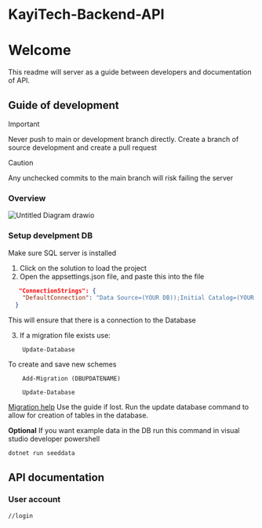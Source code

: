 # KayiTech-Backend-API
# Welcome
This readme will server as a guide between developers and documentation of API.
## Guide of development
> [!IMPORTANT]  
> Never push to main or development branch directly. Create a branch of source development and create a pull request 



> [!CAUTION]
> Any unchecked commits to the main branch will risk failing the server


### Overview
![Untitled Diagram drawio](https://github.com/user-attachments/assets/4c9a1f95-ae40-4589-9618-4b464609c4ec)
### Setup develpment DB
Make sure SQL server is installed

1. Click on the solution to load the project
2. Open the appsettings.json file, and paste this into the file
```json
   "ConnectionStrings": {
    "DefaultConnection": "Data Source=(YOUR DB));Initial Catalog=(YOUR TABLE);Integrated Security=True;Pooling=False;Encrypt=False;Trust Server Certificate=False"
  }
```
This will ensure that there is a connection to the Database


3. If a migration file exists use:
```
    Update-Database
```
To create and save new schemes
```
    Add-Migration (DBUPDATENAME)
```
```
    Update-Database
```

[Migration help](https://learn.microsoft.com/en-us/ef/core/managing-schemas/migrations/?tabs=vs) Use the guide if lost.
Run the update database command to allow for creation of tables in the database.

**Optional**
If you want example data in the DB
run this command in visual studio developer powershell
```
dotnet run seeddata
```

## API documentation
### User account
```
//login
```
